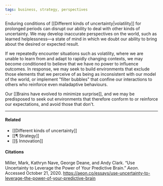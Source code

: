 ```yaml
---
tags: business, strategy, perspectives
---
```


Enduring conditions of [[Different kinds of uncertainty|volatility]] for
prolonged periods can disrupt our ability to deal with other kinds of
uncertainty. We may develop inaccurate perspectives on the world, such as
learned helplessness—a state of mind in which we doubt our ability to bring
about the desired or expected result.

If we repeatedly encounter situations such as volatility, where we are unable to
learn from and adapt to rapidly changing contexts, we may become conditioned to
believe that we have no power to influence outcomes. In response, we may seek to
build environments that exclude those elements that we perceive of as being as
inconsistent with our model of the world, or implement "filter bubbles" that
confine our interactions to others who reinforce even maladaptive behaviours.

Our [[Brains have evolved to minimize surprise]], and we may be predisposed to
seek out environments that therefore conform to or reinforce our expectations,
and avoid those that don't.

---

#### Related

- [[Different kinds of uncertainty]]
- [[¶ Strategy]]
- [[§ Innovation]]

#### Citations

Miller, Mark, Kathryn Nave, George Deane, and Andy Clark. “Use Uncertainty to
Leverage the Power of Your Predictive Brain.” _Aeon_. Accessed October 21, 2020.
https://aeon.co/essays/use-uncertainty-to-leverage-the-power-of-your-predictive-brain
